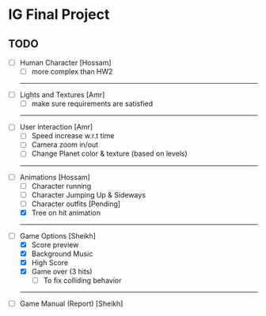 # IG Final Project

## TODO

- [ ] Human Character [Hossam]
  - [ ] more complex than HW2
  ***
- [ ] Lights and Textures [Amr]
  - [ ] make sure requirements are satisfied
  ***
- [ ] User interaction [Amr]
  - [ ] Speed increase w.r.t time
  - [ ] Camera zoom in/out
  - [ ] Change Planet color & texture (based on levels)
  ***
- [ ] Animations [Hossam]
  - [ ] Character running
  - [ ] Character Jumping Up & Sideways
  - [ ] Character outfits [Pending]
  - [x] Tree on hit animation
  ***
- [ ] Game Options [Sheikh]
  - [x] Score preview
  - [x] Background Music
  - [x] High Score
  - [x] Game over (3 hits)
    - [ ] To fix colliding behavior
  ***
- [ ] Game Manual (Report) [Sheikh]
